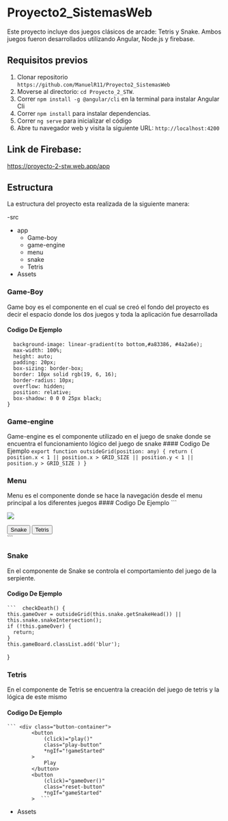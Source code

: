 # Proyecto2_SistemasWeb
Este proyecto incluye dos juegos clásicos de arcade: Tetris y Snake. Ambos juegos fueron desarrollados utilizando Angular, Node.js y firebase. 
## Requisitos previos
1. Clonar repositorio `https://github.com/ManuelR11/Proyecto2_SistemasWeb`
2. Moverse al directorio: `cd Proyecto_2_STW`.<br />
3. Correr `npm install -g @angular/cli` en la terminal para instalar Angular Cli
4. Correr `npm install` para instalar dependencias.<br />
5. Correr `ng serve` para inicializar el código
6. Abre tu navegador web y visita la siguiente URL: `http://localhost:4200`
## Link de Firebase:

https://proyecto-2-stw.web.app/app
## Estructura
La estructura del proyecto esta realizada de la siguiente manera:

-src
  - app
    - Game-boy
    - game-engine
    - menu
    - snake
    - Tetris
  - Assets
### Game-Boy
  Game boy es el componente en el cual se creó el fondo del proyecto es decir el espacio donde los dos juegos y toda la aplicación fue desarrollada
  #### Codigo De Ejemplo
  ```.arcade-screen {
    background-image: linear-gradient(to bottom,#a83386, #4a2a6e);
    max-width: 100%;
    height: auto;
    padding: 20px;
    box-sizing: border-box;
    border: 10px solid rgb(19, 6, 16);
    border-radius: 10px;
    overflow: hidden;
    position: relative;
    box-shadow: 0 0 0 25px black;
  } 
  ```
### Game-engine
  Game-engine es el componente utilizado en el juego de snake donde se encuentra el funcionamiento lógico del juego de snake
    #### Codigo De Ejemplo
      ```export function outsideGrid(position: any) {
  return (
    position.x < 1 || position.x > GRID_SIZE ||
    position.y < 1 || position.y > GRID_SIZE
  )
}  ```
### Menu
  Menu es el componente donde se hace la navegación desde el menu principal a los diferentes juegos
    #### Codigo De Ejemplo
      ```<div class="frame1"> 
    <img src="https://www.logolynx.com/images/logolynx/7f/7fe85fb6677eaf8d18c3511c3fcaad79.png">
  </div> 
  <div class="arcade-select">
    <button class="arcade-button" (click)="navigateToSnake()">Snake</button>
    <button class="arcade-button" (click)="navigateToTetris() ">Tetris</button>
  </div>  ```
  
### Snake
En el componente de Snake se controla el comportamiento del juego de la serpiente.
  #### Codigo De Ejemplo
    ```  checkDeath() {
    this.gameOver = outsideGrid(this.snake.getSnakeHead()) || this.snake.snakeIntersection();
    if (!this.gameOver) {
      return;
    }
    this.gameBoard.classList.add('blur');
  }

### Tetris
En el componente de Tetris se encuentra la creación del juego de tetris y la lógica de este mismo
  #### Codigo De Ejemplo
    ``` <div class="button-container">
            <button
                (click)="play()"
                class="play-button"
                *ngIf="!gameStarted"
            >
                Play
            </button>
            <button
                (click)="gameOver()"
                class="reset-button"
                *ngIf="gameStarted"
            >  ```
  - Assets


